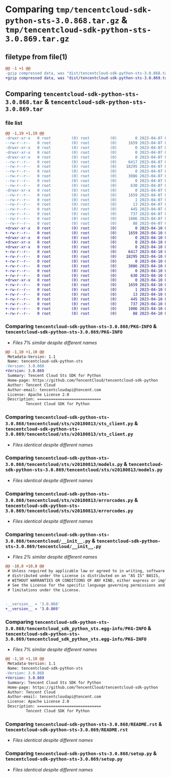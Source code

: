 # Comparing `tmp/tencentcloud-sdk-python-sts-3.0.868.tar.gz` & `tmp/tencentcloud-sdk-python-sts-3.0.869.tar.gz`

## filetype from file(1)

```diff
@@ -1 +1 @@
-gzip compressed data, was "dist/tencentcloud-sdk-python-sts-3.0.868.tar", last modified: Fri Apr  7 00:55:42 2023, max compression
+gzip compressed data, was "dist/tencentcloud-sdk-python-sts-3.0.869.tar", last modified: Mon Apr 10 03:13:23 2023, max compression
```

## Comparing `tencentcloud-sdk-python-sts-3.0.868.tar` & `tencentcloud-sdk-python-sts-3.0.869.tar`

### file list

```diff
@@ -1,19 +1,19 @@
-drwxr-xr-x   0 root         (0) root         (0)        0 2023-04-07 00:55:42.000000 tencentcloud-sdk-python-sts-3.0.868/
--rw-r--r--   0 root         (0) root         (0)     1659 2023-04-07 00:55:42.000000 tencentcloud-sdk-python-sts-3.0.868/PKG-INFO
-drwxr-xr-x   0 root         (0) root         (0)        0 2023-04-07 00:55:42.000000 tencentcloud-sdk-python-sts-3.0.868/tencentcloud/
-drwxr-xr-x   0 root         (0) root         (0)        0 2023-04-07 00:55:42.000000 tencentcloud-sdk-python-sts-3.0.868/tencentcloud/sts/
-drwxr-xr-x   0 root         (0) root         (0)        0 2023-04-07 00:55:42.000000 tencentcloud-sdk-python-sts-3.0.868/tencentcloud/sts/v20180813/
--rw-r--r--   0 root         (0) root         (0)     6417 2023-04-07 00:55:41.000000 tencentcloud-sdk-python-sts-3.0.868/tencentcloud/sts/v20180813/sts_client.py
--rw-r--r--   0 root         (0) root         (0)    18295 2023-04-07 00:55:41.000000 tencentcloud-sdk-python-sts-3.0.868/tencentcloud/sts/v20180813/models.py
--rw-r--r--   0 root         (0) root         (0)        0 2023-04-07 00:55:41.000000 tencentcloud-sdk-python-sts-3.0.868/tencentcloud/sts/v20180813/__init__.py
--rw-r--r--   0 root         (0) root         (0)     3086 2023-04-07 00:55:41.000000 tencentcloud-sdk-python-sts-3.0.868/tencentcloud/sts/v20180813/errorcodes.py
--rw-r--r--   0 root         (0) root         (0)        0 2023-04-07 00:55:41.000000 tencentcloud-sdk-python-sts-3.0.868/tencentcloud/sts/__init__.py
--rw-r--r--   0 root         (0) root         (0)      630 2023-04-07 00:55:41.000000 tencentcloud-sdk-python-sts-3.0.868/tencentcloud/__init__.py
-drwxr-xr-x   0 root         (0) root         (0)        0 2023-04-07 00:55:42.000000 tencentcloud-sdk-python-sts-3.0.868/tencentcloud_sdk_python_sts.egg-info/
--rw-r--r--   0 root         (0) root         (0)     1659 2023-04-07 00:55:42.000000 tencentcloud-sdk-python-sts-3.0.868/tencentcloud_sdk_python_sts.egg-info/PKG-INFO
--rw-r--r--   0 root         (0) root         (0)        1 2023-04-07 00:55:42.000000 tencentcloud-sdk-python-sts-3.0.868/tencentcloud_sdk_python_sts.egg-info/dependency_links.txt
--rw-r--r--   0 root         (0) root         (0)       13 2023-04-07 00:55:42.000000 tencentcloud-sdk-python-sts-3.0.868/tencentcloud_sdk_python_sts.egg-info/top_level.txt
--rw-r--r--   0 root         (0) root         (0)      445 2023-04-07 00:55:42.000000 tencentcloud-sdk-python-sts-3.0.868/tencentcloud_sdk_python_sts.egg-info/SOURCES.txt
--rw-r--r--   0 root         (0) root         (0)      737 2023-04-07 00:55:41.000000 tencentcloud-sdk-python-sts-3.0.868/README.rst
--rw-r--r--   0 root         (0) root         (0)     1006 2023-04-07 00:55:41.000000 tencentcloud-sdk-python-sts-3.0.868/setup.py
--rw-r--r--   0 root         (0) root         (0)       88 2023-04-07 00:55:42.000000 tencentcloud-sdk-python-sts-3.0.868/setup.cfg
+drwxr-xr-x   0 root         (0) root         (0)        0 2023-04-10 03:13:23.000000 tencentcloud-sdk-python-sts-3.0.869/
+-rw-r--r--   0 root         (0) root         (0)     1659 2023-04-10 03:13:23.000000 tencentcloud-sdk-python-sts-3.0.869/PKG-INFO
+drwxr-xr-x   0 root         (0) root         (0)        0 2023-04-10 03:13:23.000000 tencentcloud-sdk-python-sts-3.0.869/tencentcloud/
+drwxr-xr-x   0 root         (0) root         (0)        0 2023-04-10 03:13:23.000000 tencentcloud-sdk-python-sts-3.0.869/tencentcloud/sts/
+drwxr-xr-x   0 root         (0) root         (0)        0 2023-04-10 03:13:23.000000 tencentcloud-sdk-python-sts-3.0.869/tencentcloud/sts/v20180813/
+-rw-r--r--   0 root         (0) root         (0)     6417 2023-04-10 03:13:23.000000 tencentcloud-sdk-python-sts-3.0.869/tencentcloud/sts/v20180813/sts_client.py
+-rw-r--r--   0 root         (0) root         (0)    18295 2023-04-10 03:13:23.000000 tencentcloud-sdk-python-sts-3.0.869/tencentcloud/sts/v20180813/models.py
+-rw-r--r--   0 root         (0) root         (0)        0 2023-04-10 03:13:23.000000 tencentcloud-sdk-python-sts-3.0.869/tencentcloud/sts/v20180813/__init__.py
+-rw-r--r--   0 root         (0) root         (0)     3086 2023-04-10 03:13:23.000000 tencentcloud-sdk-python-sts-3.0.869/tencentcloud/sts/v20180813/errorcodes.py
+-rw-r--r--   0 root         (0) root         (0)        0 2023-04-10 03:13:23.000000 tencentcloud-sdk-python-sts-3.0.869/tencentcloud/sts/__init__.py
+-rw-r--r--   0 root         (0) root         (0)      630 2023-04-10 03:13:23.000000 tencentcloud-sdk-python-sts-3.0.869/tencentcloud/__init__.py
+drwxr-xr-x   0 root         (0) root         (0)        0 2023-04-10 03:13:23.000000 tencentcloud-sdk-python-sts-3.0.869/tencentcloud_sdk_python_sts.egg-info/
+-rw-r--r--   0 root         (0) root         (0)     1659 2023-04-10 03:13:23.000000 tencentcloud-sdk-python-sts-3.0.869/tencentcloud_sdk_python_sts.egg-info/PKG-INFO
+-rw-r--r--   0 root         (0) root         (0)        1 2023-04-10 03:13:23.000000 tencentcloud-sdk-python-sts-3.0.869/tencentcloud_sdk_python_sts.egg-info/dependency_links.txt
+-rw-r--r--   0 root         (0) root         (0)       13 2023-04-10 03:13:23.000000 tencentcloud-sdk-python-sts-3.0.869/tencentcloud_sdk_python_sts.egg-info/top_level.txt
+-rw-r--r--   0 root         (0) root         (0)      445 2023-04-10 03:13:23.000000 tencentcloud-sdk-python-sts-3.0.869/tencentcloud_sdk_python_sts.egg-info/SOURCES.txt
+-rw-r--r--   0 root         (0) root         (0)      737 2023-04-10 03:13:23.000000 tencentcloud-sdk-python-sts-3.0.869/README.rst
+-rw-r--r--   0 root         (0) root         (0)     1006 2023-04-10 03:13:23.000000 tencentcloud-sdk-python-sts-3.0.869/setup.py
+-rw-r--r--   0 root         (0) root         (0)       88 2023-04-10 03:13:23.000000 tencentcloud-sdk-python-sts-3.0.869/setup.cfg
```

### Comparing `tencentcloud-sdk-python-sts-3.0.868/PKG-INFO` & `tencentcloud-sdk-python-sts-3.0.869/PKG-INFO`

 * *Files 7% similar despite different names*

```diff
@@ -1,10 +1,10 @@
 Metadata-Version: 1.1
 Name: tencentcloud-sdk-python-sts
-Version: 3.0.868
+Version: 3.0.869
 Summary: Tencent Cloud Sts SDK for Python
 Home-page: https://github.com/TencentCloud/tencentcloud-sdk-python
 Author: Tencent Cloud
 Author-email: tencentcloudapi@tencent.com
 License: Apache License 2.0
 Description: ============================
         Tencent Cloud SDK for Python
```

### Comparing `tencentcloud-sdk-python-sts-3.0.868/tencentcloud/sts/v20180813/sts_client.py` & `tencentcloud-sdk-python-sts-3.0.869/tencentcloud/sts/v20180813/sts_client.py`

 * *Files identical despite different names*

### Comparing `tencentcloud-sdk-python-sts-3.0.868/tencentcloud/sts/v20180813/models.py` & `tencentcloud-sdk-python-sts-3.0.869/tencentcloud/sts/v20180813/models.py`

 * *Files identical despite different names*

### Comparing `tencentcloud-sdk-python-sts-3.0.868/tencentcloud/sts/v20180813/errorcodes.py` & `tencentcloud-sdk-python-sts-3.0.869/tencentcloud/sts/v20180813/errorcodes.py`

 * *Files identical despite different names*

### Comparing `tencentcloud-sdk-python-sts-3.0.868/tencentcloud/__init__.py` & `tencentcloud-sdk-python-sts-3.0.869/tencentcloud/__init__.py`

 * *Files 2% similar despite different names*

```diff
@@ -10,8 +10,8 @@
 # Unless required by applicable law or agreed to in writing, software
 # distributed under the License is distributed on an "AS IS" BASIS,
 # WITHOUT WARRANTIES OR CONDITIONS OF ANY KIND, either express or implied.
 # See the License for the specific language governing permissions and
 # limitations under the License.
 
 
-__version__ = '3.0.868'
+__version__ = '3.0.869'
```

### Comparing `tencentcloud-sdk-python-sts-3.0.868/tencentcloud_sdk_python_sts.egg-info/PKG-INFO` & `tencentcloud-sdk-python-sts-3.0.869/tencentcloud_sdk_python_sts.egg-info/PKG-INFO`

 * *Files 7% similar despite different names*

```diff
@@ -1,10 +1,10 @@
 Metadata-Version: 1.1
 Name: tencentcloud-sdk-python-sts
-Version: 3.0.868
+Version: 3.0.869
 Summary: Tencent Cloud Sts SDK for Python
 Home-page: https://github.com/TencentCloud/tencentcloud-sdk-python
 Author: Tencent Cloud
 Author-email: tencentcloudapi@tencent.com
 License: Apache License 2.0
 Description: ============================
         Tencent Cloud SDK for Python
```

### Comparing `tencentcloud-sdk-python-sts-3.0.868/README.rst` & `tencentcloud-sdk-python-sts-3.0.869/README.rst`

 * *Files identical despite different names*

### Comparing `tencentcloud-sdk-python-sts-3.0.868/setup.py` & `tencentcloud-sdk-python-sts-3.0.869/setup.py`

 * *Files identical despite different names*

